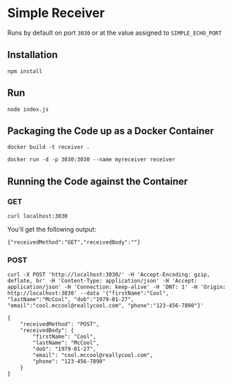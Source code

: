 # Simple Receiver

Runs by default on port `3030` or at the value assigned to `SIMPLE_ECHO_PORT`

## Installation

`npm install`

## Run

`node index.js`


## Packaging the Code up as a Docker Container

`docker build -t receiver .`

`docker run -d -p 3030:3030 --name myreceiver receiver`

## Running the Code against the Container

### GET

`curl localhost:3030`

You'll get the following output:

`{"receivedMethod":"GET","receivedBody":""}`

### POST

`curl -X POST 'http://localhost:3030/' -H 'Accept-Encoding: gzip, deflate, br' -H 'Content-Type: application/json' -H 'Accept: application/json' -H 'Connection: keep-alive' -H 'DNT: 1' -H 'Origin: http://localhost:3030' --data '{"firstName":"Cool", "lastName":"McCool", "dob":"1979-01-27", "email":"cool.mccool@reallycool.com", "phone":"123-456-7890"}'`

```$json
{
	"receivedMethod": "POST",
	"receivedBody": {
		"firstName": "Cool",
		"lastName": "McCool",
		"dob": "1979-01-27",
		"email": "cool.mccool@reallycool.com",
		"phone": "123-456-7890"
	}
}

```
